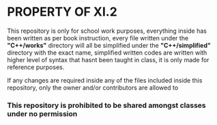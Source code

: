 <h1>PROPERTY OF XI.2</h1>

This repository is only for school work purposes, everything inside has been written as per book instruction, every file written under the <b>"C++/works"</b> directory will all be simplified under the <b>"C++/simplified"</b> directory with the exact name, simplified written codes are written with higher level of syntax that hasnt been taught in class, it is only made for reference purposes.

If any changes are required inside any of the files included inside this repository, only the owner and/or contributors are allowed to

<h3>This repository is prohibited to be shared amongst classes under no permission</h3>
